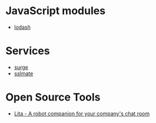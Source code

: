 JavaScript modules
====

- [lodash](https://lodash.com/)

Services
====

- [surge](https://surge.sh/)
- [sslmate](https://sslmate.com/)

Open Source Tools
====

- [Lita - A robot companion for your company's chat room](https://www.lita.io/)
